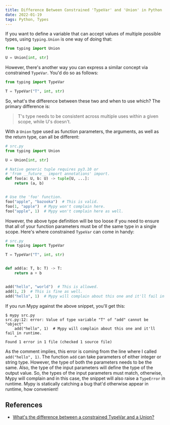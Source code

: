 ```yaml
---
title: Difference Between Constrained 'TypeVar' and 'Union' in Python
date: 2022-01-19
tags: Python, Types
---
```


If you want to define a variable that can accept values of multiple possible types, using `typing.Union` is one way of doing that:

```python
from typing import Union

U = Union[int, str]
```

However, there's another way you can express a similar concept via constrained `TypeVar`. You'd do so as follows:

```python
from typing import TypeVar

T = TypeVar("T", int, str)
```

So, what's the difference between these two and when to use which? The primary difference is:

> T's type needs to be consistent across multiple uses within a given scope, while U's doesn't.

With a `Union` type used as function parameters, the arguments, as well as the return type, can all be different:


```python
# src.py
from typing import Union

U = Union[int, str]

# Native generic tuple requires py3.10 or
# 'from __future__ import annotations' import.
def foo(a: U, b: U) -> tuple[U, ...]:
    return (a, b)


# Use the 'foo' function.
foo("apple", "bazooka")  # This is valid.
foo(1, "apple")  # Mypy won't complain here.
foo("apple", 1)  # Mypy won't complain here as well.
```


However, the above type definition will be too loose if you need to ensure that all of your function parameters must be of the same type in a single scope. Here's where constrained `TypeVar` can come in handy:

```python
# src.py
from typing import TypeVar

T = TypeVar("T", int, str)


def add(a: T, b: T) -> T:
    return a + b


add("hello", "world")  # This is allowed.
add(1, 2)  # This is fine as well.
add("hello", 1)  # Mypy will complain about this one and it'll fail in runtime.
```

If you run Mypy against the above snippet, you'll get this:

```
$ mypy src.py
src.py:12: error: Value of type variable "T" of "add" cannot be "object"
    add("hello", 1)  # Mypy will complain about this one and it'll fail in runtime.
    ^
Found 1 error in 1 file (checked 1 source file)
```

As the comment implies, this error is coming from the line where I called `add("hello", 1)`. The function `add` can take parameters of either integer or string type. However, the type of both the parameters needs to be the same. Also, the type of the input parameters will define the type of the output value. So, the types of the input parameters must match, otherwise, Mypy will complain and in this case, the snippet will also raise a `TypeError` in runtime. Mypy is statically catching a bug that'd otherwise appear in runtime, how convenient!


## References

* [What's the difference between a constrained TypeVar and a Union?](https://stackoverflow.com/questions/58903906/whats-the-difference-between-a-constrained-typevar-and-a-union)
